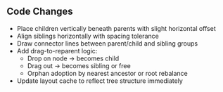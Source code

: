 ## Code Changes

- Place children vertically beneath parents with slight horizontal offset
- Align siblings horizontally with spacing tolerance
- Draw connector lines between parent/child and sibling groups
- Add drag-to-reparent logic:
  - Drop on node → becomes child
  - Drag out → becomes sibling or free
  - Orphan adoption by nearest ancestor or root rebalance
- Update layout cache to reflect tree structure immediately
